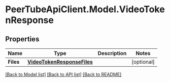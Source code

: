 # PeerTubeApiClient.Model.VideoTokenResponse

## Properties

Name | Type | Description | Notes
------------ | ------------- | ------------- | -------------
**Files** | [**VideoTokenResponseFiles**](VideoTokenResponseFiles.md) |  | [optional] 

[[Back to Model list]](../README.md#documentation-for-models) [[Back to API list]](../README.md#documentation-for-api-endpoints) [[Back to README]](../README.md)

